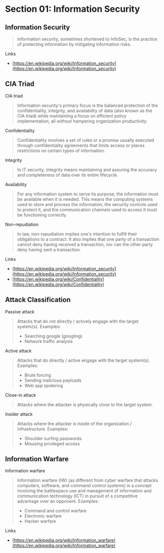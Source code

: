 # Section 01: Information Security

## Information Security
> Information security, sometimes shortened to InfoSec, is the practice of protecting information by mitigating information risks.

Links
- [https://en.wikipedia.org/wiki/Information_security](https://en.wikipedia.org/wiki/Information_security)

## CIA Triad
CIA triad
> Information security's primary focus is the balanced protection of the confidentiality, integrity, and availability of data (also known as the CIA triad) while maintaining a focus on efficient policy implementation, all without hampering organization productivity.

Confidentiality
> Confidentiality involves a set of rules or a promise usually executed through confidentiality agreements that limits access or places restrictions on certain types of information.

Integrity
> In IT security, integrity means maintaining and assuring the accuracy and completeness of data over its entire lifecycle.

Availability
> For any information system to serve its purpose, the information must be available when it is needed.
> This means the computing systems used to store and process the information, the security controls used to protect it, and the communication channels used to access it must be functioning correctly.

Non-repudiation
> In law, non-repudiation implies one's intention to fulfill their obligations to a contract.
> It also implies that one party of a transaction cannot deny having received a transaction, nor can the other party deny having sent a transaction.

Links
- [https://en.wikipedia.org/wiki/Information_security](https://en.wikipedia.org/wiki/Information_security)
- [https://en.wikipedia.org/wiki/Confidentiality](https://en.wikipedia.org/wiki/Confidentiality)

## Attack Classification
Passive attack
> Attacks that do not directly / actively engage with the target system(s).
> Examples:
> - Searching google (googling)
> - Network traffic analysis

Active attack
> Attacks that do directly / active engage with the target system(s).
> Examples:
> - Brute forcing
> - Sending malicious payloads
> - Web app spidering

Close-in attack
> Attacks where the attacker is physically close to the target system.

Insider attack
> Attacks where the attacker is inside of the organization / infrastructure.
> Examples:
> - Shoulder surfing passwords
> - Misusing privileged access

## Information Warfare
Information warfare
> Information warfare (IW) (as different from cyber warfare that attacks computers, software, and command control systems) is a concept involving the battlespace use and management of information and communication technology (ICT) in pursuit of a competitive advantage over an opponent.
> Examples:
> - Command and control warfare
> - Electronic warfare
> - Hacker warfare

Links
- [https://en.wikipedia.org/wiki/Information_warfare](https://en.wikipedia.org/wiki/Information_warfare)
